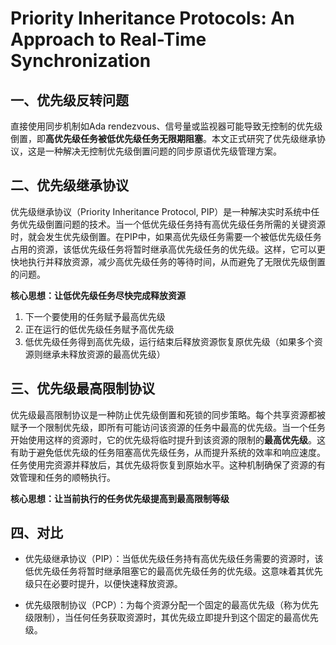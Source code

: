 # Priority Inheritance Protocols: An Approach to Real-Time Synchronization

## 一、优先级反转问题

直接使用同步机制如Ada rendezvous、信号量或监视器可能导致无控制的优先级倒置，即**高优先级任务被低优先级任务无限期阻塞**。本文正式研究了优先级继承协议，这是一种解决无控制优先级倒置问题的同步原语优先级管理方案。

## 二、优先级继承协议

优先级继承协议（Priority Inheritance Protocol, PIP）是一种解决实时系统中任务优先级倒置问题的技术。当一个低优先级任务持有高优先级任务所需的关键资源时，就会发生优先级倒置。在PIP中，如果高优先级任务需要一个被低优先级任务占用的资源，该低优先级任务将暂时继承高优先级任务的优先级。这样，它可以更快地执行并释放资源，减少高优先级任务的等待时间，从而避免了无限优先级倒置的问题。

**核心思想：让低优先级任务尽快完成释放资源**

1. 下一个要使用的任务赋予最高优先级
2. 正在运行的低优先级任务赋予高优先级
3. 低优先级任务得到高优先级，运行结束后释放资源恢复原优先级（如果多个资源则继承未释放资源的最高优先级）



## 三、优先级最高限制协议

优先级最高限制协议是一种防止优先级倒置和死锁的同步策略。每个共享资源都被赋予一个限制优先级，即所有可能访问该资源的任务中最高的优先级。当一个任务开始使用这样的资源时，它的优先级将临时提升到该资源的限制的**最高优先级**。这有助于避免低优先级的任务阻塞高优先级任务，从而提升系统的效率和响应速度。任务使用完资源并释放后，其优先级将恢复到原始水平。这种机制确保了资源的有效管理和任务的顺畅执行。

**核心思想：让当前执行的任务优先级提高到最高限制等级**

## 四、对比

- 优先级继承协议（PIP）：当低优先级任务持有高优先级任务需要的资源时，该低优先级任务将暂时继承阻塞它的最高优先级任务的优先级。这意味着其优先级只在必要时提升，以便快速释放资源。

- 优先级限制协议（PCP）：为每个资源分配一个固定的最高优先级（称为优先级限制），当任何任务获取资源时，其优先级立即提升到这个固定的最高优先级。